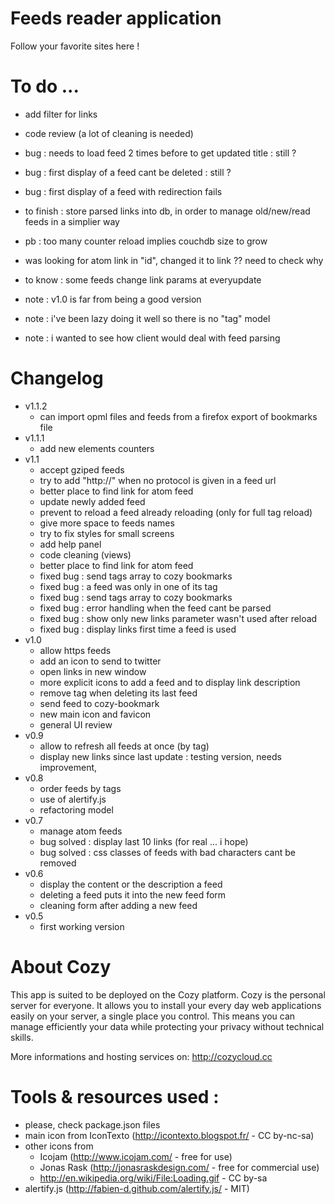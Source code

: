 # Feeds reader application

Follow your favorite sites here !

# To do ...

* add filter for links
* code review (a lot of cleaning is needed)
* bug : needs to load feed 2 times before to get updated title : still ?
* bug : first display of a feed cant be deleted : still ?
* bug : first display of a feed with redirection fails
* to finish : store parsed links into db, 
              in order to manage old/new/read feeds in a simplier way
* pb : too many counter reload implies couchdb size to grow
* was looking for atom link in "id", changed it to link ?? need to check why

* to know : some feeds change link params at everyupdate

* note : v1.0 is far from being a good version
* note : i've been lazy doing it well so there is no "tag" model
* note : i wanted to see how client would deal with feed parsing


# Changelog

* v1.1.2
  * can import opml files and feeds from a firefox export of bookmarks file
* v1.1.1
  * add new elements counters
* v1.1
  * accept gziped feeds
  * try to add "http://" when no protocol is given in a feed url
  * better place to find link for atom feed 
  * update newly added feed
  * prevent to reload a feed already reloading (only for full tag reload)
  * give more space to feeds names
  * try to fix styles for small screens
  * add help panel
  * code cleaning (views)
  * better place to find link for atom feed 
  * fixed bug : send tags array to cozy bookmarks
  * fixed bug : a feed was only in one of its tag
  * fixed bug : send tags array to cozy bookmarks
  * fixed bug : error handling when the feed cant be parsed
  * fixed bug : show only new links parameter wasn't used after reload
  * fixed bug : display links first time a feed is used
* v1.0
  * allow https feeds
  * add an icon to send to twitter
  * open links in new window
  * more explicit icons to add a feed and to display link description
  * remove tag when deleting its last feed
  * send feed to cozy-bookmark
  * new main icon and favicon
  * general UI review
* v0.9
  * allow to refresh all feeds at once (by tag)
  * display new links since last update : testing version, needs improvement, 
* v0.8
  * order feeds by tags
  * use of alertify.js
  * refactoring model
* v0.7
  * manage atom feeds
  * bug solved : display last 10 links (for real ... i hope)
  * bug solved : css classes of feeds with bad characters cant be removed
* v0.6
  * display the content or the description a feed
  * deleting a feed puts it into the new feed form
  * cleaning form after adding a new feed
* v0.5
  * first working version


# About Cozy

This app is suited to be deployed on the Cozy platform. Cozy is the personal
server for everyone. It allows you to install your every day web applications 
easily on your server, a single place you control. This means you can manage 
efficiently your data while protecting your privacy without technical skills.

More informations and hosting services on:
http://cozycloud.cc


# Tools & resources used :

* please, check package.json files
* main icon from IconTexto (http://icontexto.blogspot.fr/ - CC by-nc-sa)
* other icons from
  * Icojam (http://www.icojam.com/ - free for use)
  * Jonas Rask (http://jonasraskdesign.com/ - free for commercial use)
  * http://en.wikipedia.org/wiki/File:Loading.gif - CC by-sa
* alertify.js (http://fabien-d.github.com/alertify.js/ - MIT)

